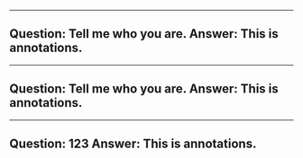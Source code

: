 ---------------------------
Question: Tell me who you are.
Answer:
This is annotations.
---------------------------
---------------------------
Question: Tell me who you are.
Answer:
This is annotations.
---------------------------
---------------------------
Question: 123
Answer:
This is annotations.
---------------------------
